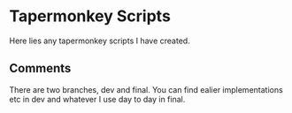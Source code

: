 # Tapermonkey Scripts
Here lies any tapermonkey scripts I have created.

## Comments
There are two branches, dev and final. You can find ealier implementations etc in dev and whatever I use day to day in final.